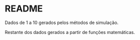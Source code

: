 # README

Dados de 1 a 10 gerados pelos métodos de simulação.

Restante dos dados gerados a partir de funções matemáticas.
